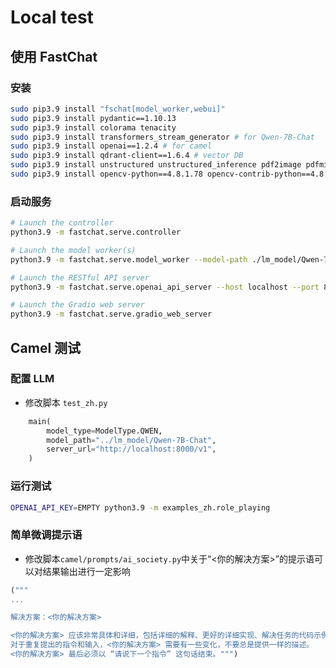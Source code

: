 # Local test



## 使用 FastChat



### 安装

```bash
sudo pip3.9 install "fschat[model_worker,webui]"
sudo pip3.9 install pydantic==1.10.13
sudo pip3.9 install colorama tenacity
sudo pip3.9 install transformers_stream_generator # for Qwen-7B-Chat
sudo pip3.9 install openai==1.2.4 # for camel
sudo pip3.9 install qdrant-client==1.6.4 # vector DB
sudo pip3.9 install unstructured unstructured_inference pdf2image pdfminer.six pikepdf pypdf
sudo pip3.9 install opencv-python==4.8.1.78 opencv-contrib-python==4.8.1.78
```



### 启动服务

```bash
# Launch the controller
python3.9 -m fastchat.serve.controller

# Launch the model worker(s)
python3.9 -m fastchat.serve.model_worker --model-path ./lm_model/Qwen-7B-Chat

# Launch the RESTful API server
python3.9 -m fastchat.serve.openai_api_server --host localhost --port 8000

# Launch the Gradio web server
python3.9 -m fastchat.serve.gradio_web_server
```



## Camel 测试



### 配置 LLM

- 修改脚本 ```test_zh.py```

```python
    main(
        model_type=ModelType.QWEN,
        model_path="../lm_model/Qwen-7B-Chat",
        server_url="http://localhost:8000/v1",
    )
```



### 运行测试

```bash
OPENAI_API_KEY=EMPTY python3.9 -m examples_zh.role_playing
```



### 简单微调提示语

- 修改脚本```camel/prompts/ai_society.py```中关于“<你的解决方案>”的提示语可以对结果输出进行一定影响

```python
("""
...

解决方案：<你的解决方案>

<你的解决方案> 应该非常具体和详细，包括详细的解释、更好的详细实现、解决任务的代码示例，和详细的方案项目、步骤列表等。
对于重复提出的指令和输入，<你的解决方案> 需要有一些变化，不要总是提供一样的描述。
<你的解决方案> 最后必须以 “请说下一个指令” 这句话结束。""")
```
